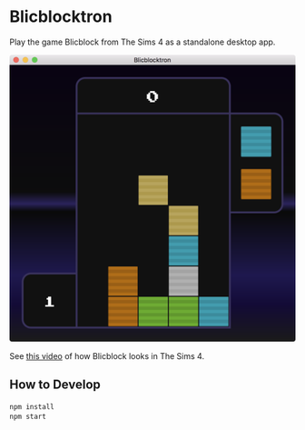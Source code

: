 # Blicblocktron

Play the game Blicblock from The Sims 4 as a standalone desktop app.

![Screenshot 1](https://raw.githubusercontent.com/cheshire137/blicblocktron/master/screenshot1.png)

See [this video](https://www.youtube.com/watch?v=NEiNfe6uaso) of how
Blicblock looks in The Sims 4.

## How to Develop

```bash
npm install
npm start
```
